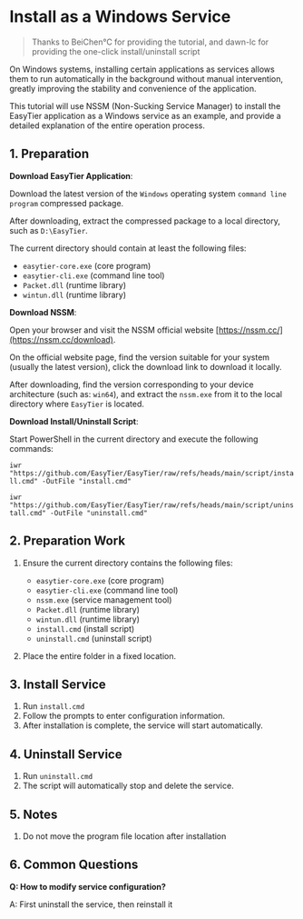 # Install as a Windows Service

> Thanks to BeiChen℃ for providing the tutorial, and dawn-lc for providing the one-click install/uninstall script

On Windows systems, installing certain applications as services allows them to run automatically in the background without manual intervention, greatly improving the stability and convenience of the application.

This tutorial will use NSSM (Non-Sucking Service Manager) to install the EasyTier application as a Windows service as an example, and provide a detailed explanation of the entire operation process.

## 1. Preparation

**Download EasyTier Application**:

Download the latest version of the `Windows` operating system `command line program` compressed package.

After downloading, extract the compressed package to a local directory, such as `D:\EasyTier`.

The current directory should contain at least the following files:

- `easytier-core.exe` (core program)
- `easytier-cli.exe` (command line tool)
- `Packet.dll` (runtime library)
- `wintun.dll` (runtime library)

**Download NSSM**:

Open your browser and visit the NSSM official website [https://nssm.cc/](https://nssm.cc/download).

On the official website page, find the version suitable for your system (usually the latest version), click the download link to download it locally.

After downloading, find the version corresponding to your device architecture (such as: `win64`), and extract the `nssm.exe` from it to the local directory where `EasyTier` is located.

**Download Install/Uninstall Script**:

Start PowerShell in the current directory and execute the following commands:

`iwr "https://github.com/EasyTier/EasyTier/raw/refs/heads/main/script/install.cmd" -OutFile "install.cmd"`

`iwr "https://github.com/EasyTier/EasyTier/raw/refs/heads/main/script/uninstall.cmd" -OutFile "uninstall.cmd"`

## 2. Preparation Work

1. Ensure the current directory contains the following files:

   - `easytier-core.exe` (core program)
   - `easytier-cli.exe` (command line tool)
   - `nssm.exe` (service management tool)
   - `Packet.dll` (runtime library)
   - `wintun.dll` (runtime library)
   - `install.cmd` (install script)
   - `uninstall.cmd` (uninstall script)

2. Place the entire folder in a fixed location.

## 3. Install Service

1. Run `install.cmd`
2. Follow the prompts to enter configuration information.
3. After installation is complete, the service will start automatically.

## 4. Uninstall Service

1. Run `uninstall.cmd`
2. The script will automatically stop and delete the service.

## 5. Notes

1. Do not move the program file location after installation

## 6. Common Questions

**Q: How to modify service configuration?**

A: First uninstall the service, then reinstall it
